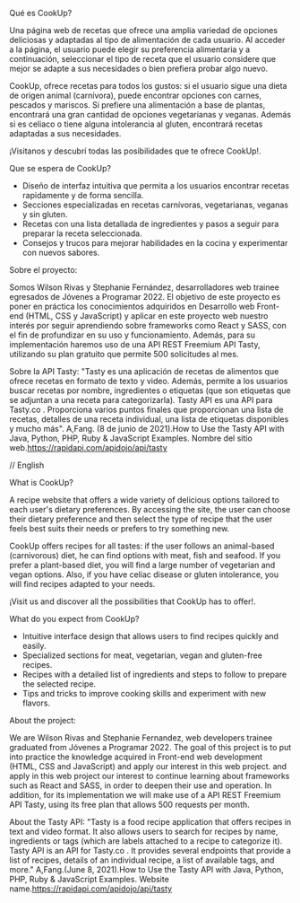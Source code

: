 Qué es CookUp?

Una página web de recetas que ofrece una amplia variedad de opciones deliciosas y adaptadas al tipo de alimentación de cada usuario.
Al acceder a la página, el usuario puede elegir su preferencia alimentaria y a continuación, seleccionar el tipo de receta que el usuario considere que mejor se adapte a sus necesidades o bien prefiera probar algo nuevo.

CookUp, ofrece recetas para todos los gustos: si el usuario sigue una dieta de origen animal (carnívora), puede encontrar opciones con carnes, pescados y mariscos. 
Si prefiere una alimentación a base de plantas, encontrará una gran cantidad de opciones vegetarianas y veganas. Además si es celiaco o tiene alguna intolerancia al gluten, encontrará recetas adaptadas a sus necesidades. 

¡Visitanos y descubrí todas las posibilidades que te ofrece CookUp!. 

Que se espera de CookUp? 

- Diseño de interfaz intuitiva que permita a los usuarios encontrar recetas rapidamente y de forma sencilla. 
- Secciones especializadas en recetas carnívoras, vegetarianas, veganas y sin gluten. 
- Recetas con una lista detallada de ingredientes y pasos a seguir para preparar la receta seleccionada.
- Consejos y trucos para mejorar habilidades en la cocina y experimentar con nuevos sabores. 

Sobre el proyecto:

Somos Wilson Rivas y Stephanie Fernández, desarrolladores web trainee egresados de Jóvenes a Programar 2022. 
El objetivo de este proyecto es poner en práctica los conocimientos adquiridos en Desarrollo web Front-end (HTML, CSS y JavaScript) 
y aplicar en este proyecto web nuestro interés por seguir aprendiendo sobre frameworks como React y SASS, con el fin de profundizar en su uso y funcionamiento. 
Además, para su implementación haremos uso de una API REST Freemium API Tasty, utilizando su plan gratuito que permite 500 solicitudes al mes. 

Sobre la API Tasty:
"Tasty es una aplicación de recetas de alimentos que ofrece recetas en formato de texto y video. Además, permite a los usuarios buscar recetas por nombre, ingredientes o etiquetas (que son etiquetas que se adjuntan a una receta para categorizarla). Tasty API es una API para Tasty.co . Proporciona varios puntos finales que proporcionan una lista de recetas, detalles de una receta individual, una lista de etiquetas disponibles y mucho más".
A,Fang. (8 de junio de 2021).How to Use the Tasty API with Java, Python, PHP, Ruby & JavaScript Examples. Nombre del sitio web.https://rapidapi.com/apidojo/api/tasty 


// English

What is CookUp?

A recipe website that offers a wide variety of delicious options tailored to each user's dietary preferences.
By accessing the site, the user can choose their dietary preference and then select the type of recipe that the user feels best suits their needs or prefers to try something new.

CookUp offers recipes for all tastes: if the user follows an animal-based (carnivorous) diet, he can find options with meat, fish and seafood. 
If you prefer a plant-based diet, you will find a large number of vegetarian and vegan options. Also, if you have celiac disease or gluten intolerance, you will find recipes adapted to your needs. 

¡Visit us and discover all the possibilities that CookUp has to offer!.


What do you expect from CookUp? 

- Intuitive interface design that allows users to find recipes quickly and easily. 
- Specialized sections for meat, vegetarian, vegan and gluten-free recipes. 
- Recipes with a detailed list of ingredients and steps to follow to prepare the selected recipe.
- Tips and tricks to improve cooking skills and experiment with new flavors. 

About the project:

We are Wilson Rivas and Stephanie Fernandez, web developers trainee graduated from Jóvenes a Programar 2022. 
The goal of this project is to put into practice the knowledge acquired in Front-end web development (HTML, CSS and JavaScript) and apply our interest in this web project. 
and apply in this web project our interest to continue learning about frameworks such as React and SASS, in order to deepen their use and operation. 
In addition, for its implementation we will make use of a API REST Freemium API Tasty, using its free plan that allows 500 requests per month. 

About the Tasty API:
"Tasty is a food recipe application that offers recipes in text and video format. It also allows users to search for recipes by name, ingredients or tags (which are labels attached to a recipe to categorize it). Tasty API is an API for Tasty.co . It provides several endpoints that provide a list of recipes, details of an individual recipe, a list of available tags, and more."
A,Fang.(June 8, 2021).How to Use the Tasty API with Java, Python, PHP, Ruby & JavaScript Examples. Website name.https://rapidapi.com/apidojo/api/tasty 





